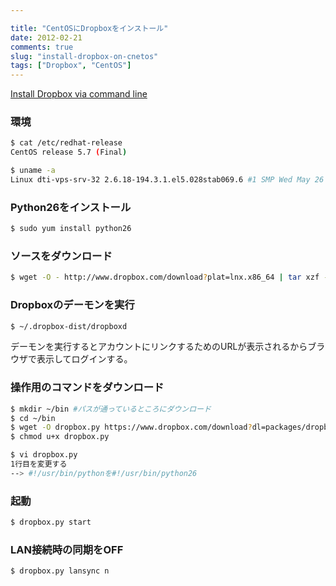 ```yaml
---

title: "CentOSにDropboxをインストール"
date: 2012-02-21
comments: true
slug: "install-dropbox-on-cnetos"
tags: ["Dropbox", "CentOS"]
---
```

[Install Dropbox via command line](https://www.dropbox.com/install?os=lnx)

<!--more-->

### 環境

```bash
$ cat /etc/redhat-release
CentOS release 5.7 (Final)

$ uname -a
Linux dti-vps-srv-32 2.6.18-194.3.1.el5.028stab069.6 #1 SMP Wed May 26 18:31:05 MSD 2010 x86_64 x86_64 x86_64 GNU/Linux
```

### Python26をインストール

```bash
$ sudo yum install python26
```

### ソースをダウンロード

```bash
$ wget -O - http://www.dropbox.com/download?plat=lnx.x86_64 | tar xzf -
```

### Dropboxのデーモンを実行

```bash
$ ~/.dropbox-dist/dropboxd
```

デーモンを実行するとアカウントにリンクするためのURLが表示されるからブラウザで表示してログインする。

### 操作用のコマンドをダウンロード

```bash
$ mkdir ~/bin #パスが通っているところにダウンロード
$ cd ~/bin
$ wget -O dropbox.py https://www.dropbox.com/download?dl=packages/dropbox.py
$ chmod u+x dropbox.py

$ vi dropbox.py
1行目を変更する
--> #!/usr/bin/pythonを#!/usr/bin/python26
```

### 起動

```bash
$ dropbox.py start
```

### LAN接続時の同期をOFF

```bash
$ dropbox.py lansync n
```

